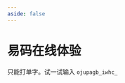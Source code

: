 ```yaml
---
aside: false
---
```

<script setup>
import IME from "@/ime/BaseGrandCode.vue";
</script>

# 易码在线体验
只能打单字。试一试输入 `ojupagb_iwhc_`

<IME id="easy_code" chaifenJson="/easy-code/chaifen.json" zigenJson="/easy-code/zigen.json" defaultPop/>
